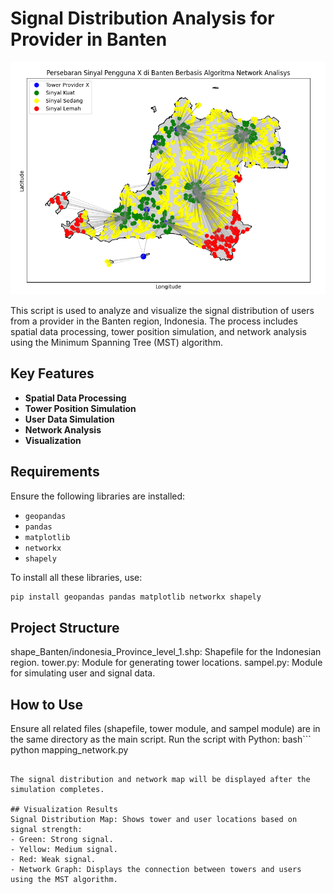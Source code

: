 # Signal Distribution Analysis for Provider in Banten

![Signal Distribution Analysis for Provider in Banten](result/result.png)

This script is used to analyze and visualize the signal distribution of users from a provider in the Banten region, Indonesia. The process includes spatial data processing, tower position simulation, and network analysis using the Minimum Spanning Tree (MST) algorithm.

## Key Features
- **Spatial Data Processing**
- **Tower Position Simulation**
- **User Data Simulation**
- **Network Analysis**
- **Visualization**

## Requirements
Ensure the following libraries are installed:
- `geopandas`
- `pandas`
- `matplotlib`
- `networkx`
- `shapely`

To install all these libraries, use:

```bash
pip install geopandas pandas matplotlib networkx shapely
```
## Project Structure
shape_Banten/indonesia_Province_level_1.shp: Shapefile for the Indonesian region.
tower.py: Module for generating tower locations.
sampel.py: Module for simulating user and signal data.

## How to Use
Ensure all related files (shapefile, tower module, and sampel module) are in the same directory as the main script.
Run the script with Python:
bash```
python mapping_network.py
```

The signal distribution and network map will be displayed after the simulation completes.

## Visualization Results
Signal Distribution Map: Shows tower and user locations based on signal strength:
- Green: Strong signal.
- Yellow: Medium signal.
- Red: Weak signal.
- Network Graph: Displays the connection between towers and users using the MST algorithm.
